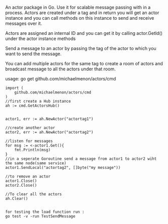 An actor package in Go. Use it for scalable message passing with in a process.
Actors are created under a tag and in return you will get an actor instance and you can call methods on this instance to send and receive messages over it.

Actors are assigned an internal ID and you can get it by calling actor.GetId() under the actor instance methods

Send a message to an actor by passing the tag of the actor to which you want to send the message.

You can add multiple actors for the same tag to create a room of actors and broadcast message to all the actors under that room.

usage: go get github.com/michaelmenon/actors/cmd

```
import (
    github.com/michaelmenon/actors/cmd
)
//first create a Hub instance
ah := cmd.GetActorsHub()


actor1, err := ah.NewActor("actortag1")

//create another actor
actor2, err := ah.NewActor("actortag2")

//listen for messages 
for msg := <-actor1.Get(){
    fmt.Println(msg)
}
//in a seperate Goroutine send a message from actor1 to actor2 wiht the same node(same service)
actor1.SendLocal("actortag2", []byte("my message"))

//to remove an actor
actor1.Close()
actor2.Close()

//To clear all the actors 
ah.Clear()


for testing the load function run :
go test -v -run TestSendMessage
